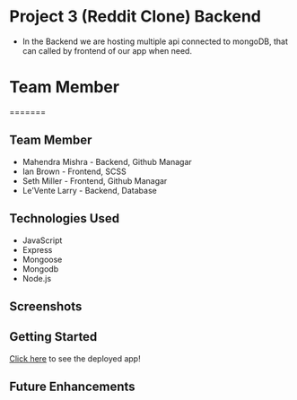 # Project 3 (Reddit Clone) Backend
- In the Backend we are hosting multiple api connected to mongoDB, that can called by frontend of our app when need. 
# Team Member
=======

## Team Member
- Mahendra Mishra - Backend, Github Managar
- Ian Brown - Frontend, SCSS
- Seth Miller - Frontend, Github Managar
- Le'Vente Larry - Backend, Database 


## Technologies Used
- JavaScript
- Express
- Mongoose
- Mongodb
- Node.js

## Screenshots


## Getting Started

[Click here](https://github.com/Mahendram2/Project-3-Backend) to see the deployed app!

## Future Enhancements
